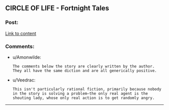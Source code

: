 ## CIRCLE OF LIFE - Fortnight Tales

### Post:

[Link to content](https://fortnighttales.com/circle-of-life/)

### Comments:

- u/Amonwilde:
  ```
  The comments below the story are clearly written by the author. They all have the same diction and are all generically positive.
  ```

- u/Veedrac:
  ```
  This isn't particularly rational fiction, primarily because nobody in the story is solving a problem—the only real agent is the shouting lady, whose only real action is to get randomly angry.
  ```

---

